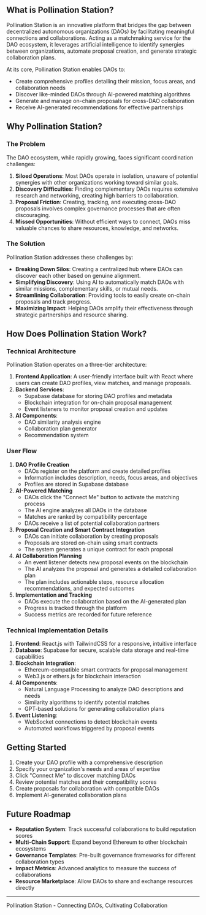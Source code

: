 
## What is Pollination Station?

Pollination Station is an innovative platform that bridges the gap between decentralized autonomous organizations (DAOs) by facilitating meaningful connections and collaborations. Acting as a matchmaking service for the DAO ecosystem, it leverages artificial intelligence to identify synergies between organizations, automate proposal creation, and generate strategic collaboration plans.

At its core, Pollination Station enables DAOs to:

- Create comprehensive profiles detailing their mission, focus areas, and collaboration needs
- Discover like-minded DAOs through AI-powered matching algorithms
- Generate and manage on-chain proposals for cross-DAO collaboration
- Receive AI-generated recommendations for effective partnerships

## Why Pollination Station?

### The Problem

The DAO ecosystem, while rapidly growing, faces significant coordination challenges:

1. **Siloed Operations**: Most DAOs operate in isolation, unaware of potential synergies with other organizations working toward similar goals.
2. **Discovery Difficulties**: Finding complementary DAOs requires extensive research and networking, creating high barriers to collaboration.
3. **Proposal Friction**: Creating, tracking, and executing cross-DAO proposals involves complex governance processes that are often discouraging.
4. **Missed Opportunities**: Without efficient ways to connect, DAOs miss valuable chances to share resources, knowledge, and networks.

### The Solution

Pollination Station addresses these challenges by:

- **Breaking Down Silos**: Creating a centralized hub where DAOs can discover each other based on genuine alignment.
- **Simplifying Discovery**: Using AI to automatically match DAOs with similar missions, complementary skills, or mutual needs.
- **Streamlining Collaboration**: Providing tools to easily create on-chain proposals and track progress.
- **Maximizing Impact**: Helping DAOs amplify their effectiveness through strategic partnerships and resource sharing.

## How Does Pollination Station Work?

### Technical Architecture

Pollination Station operates on a three-tier architecture:

1. **Frontend Application**: A user-friendly interface built with React where users can create DAO profiles, view matches, and manage proposals.
2. **Backend Services**:
    - Supabase database for storing DAO profiles and metadata
    - Blockchain integration for on-chain proposal management
    - Event listeners to monitor proposal creation and updates
3. **AI Components**:
    - DAO similarity analysis engine
    - Collaboration plan generator
    - Recommendation system

### User Flow

1. **DAO Profile Creation**
    - DAOs register on the platform and create detailed profiles
    - Information includes description, needs, focus areas, and objectives
    - Profiles are stored in Supabase database
2. **AI-Powered Matching**
    - DAOs click the "Connect Me" button to activate the matching process
    - The AI engine analyzes all DAOs in the database
    - Matches are ranked by compatibility percentage
    - DAOs receive a list of potential collaboration partners
3. **Proposal Creation and Smart Contract Integration**
    - DAOs can initiate collaboration by creating proposals
    - Proposals are stored on-chain using smart contracts
    - The system generates a unique contract for each proposal
4. **AI Collaboration Planning**
    - An event listener detects new proposal events on the blockchain
    - The AI analyzes the proposal and generates a detailed collaboration plan
    - The plan includes actionable steps, resource allocation recommendations, and expected outcomes
5. **Implementation and Tracking**
    - DAOs execute the collaboration based on the AI-generated plan
    - Progress is tracked through the platform
    - Success metrics are recorded for future reference

### Technical Implementation Details

1. **Frontend**: React.js with TailwindCSS for a responsive, intuitive interface
2. **Database**: Supabase for secure, scalable data storage and real-time capabilities
3. **Blockchain Integration**:
    - Ethereum-compatible smart contracts for proposal management
    - Web3.js or ethers.js for blockchain interaction
4. **AI Components**:
    - Natural Language Processing to analyze DAO descriptions and needs
    - Similarity algorithms to identify potential matches
    - GPT-based solutions for generating collaboration plans
5. **Event Listening**:
    - WebSocket connections to detect blockchain events
    - Automated workflows triggered by proposal events

## Getting Started

1. Create your DAO profile with a comprehensive description
2. Specify your organization's needs and areas of expertise
3. Click "Connect Me" to discover matching DAOs
4. Review potential matches and their compatibility scores
5. Create proposals for collaboration with compatible DAOs
6. Implement AI-generated collaboration plans

## Future Roadmap

- **Reputation System**: Track successful collaborations to build reputation scores
- **Multi-Chain Support**: Expand beyond Ethereum to other blockchain ecosystems
- **Governance Templates**: Pre-built governance frameworks for different collaboration types
- **Impact Metrics**: Advanced analytics to measure the success of collaborations
- **Resource Marketplace**: Allow DAOs to share and exchange resources directly

---

Pollination Station - Connecting DAOs, Cultivating Collaboration

